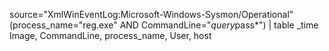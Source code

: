 source="XmlWinEventLog:Microsoft-Windows-Sysmon/Operational"
(process_name="reg.exe" AND CommandLine="*query*pass*")
| table _time Image, CommandLine, process_name, User, host
